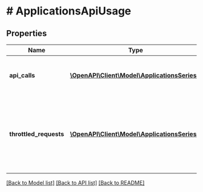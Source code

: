 # # ApplicationsApiUsage

## Properties

Name | Type | Description | Notes
------------ | ------------- | ------------- | -------------
**api_calls** | [**\OpenAPI\Client\Model\ApplicationsSeries[]**](ApplicationsSeries.md) | Counts for on API calls made for the time range. | [optional]
**throttled_requests** | [**\OpenAPI\Client\Model\ApplicationsSeries[]**](ApplicationsSeries.md) | Instances of blocked requests or requests that crossed the warn threshold during the time range. | [optional]

[[Back to Model list]](../../README.md#models) [[Back to API list]](../../README.md#endpoints) [[Back to README]](../../README.md)

